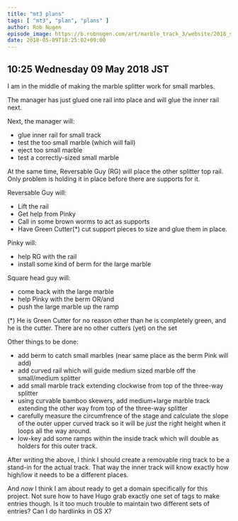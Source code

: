 ```yaml
---
title: "mt3 plans"
tags: [ "mt3", "plan", "plans" ]
author: Rob Nugen
episode_image: https://b.robnugen.com/art/marble_track_3/website/2018_sep_02_mt3_placeholder.png
date: 2018-05-09T10:25:02+09:00
---
```


## 10:25 Wednesday 09 May 2018 JST

I am in the middle of making the marble splitter work for small
marbles.

The manager has just glued one rail into place and will glue the inner
rail next.

Next, the manager will:

* glue inner rail for small track
* test the too small marble (which will fail)
* eject too small marble
* test a correctly-sized small marble

At the same time, Reversable Guy (RG) will place the other splitter
top rail.  Only problem is holding it in place before there are
supports for it.

Reversable Guy will:

* Lift the rail
* Get help from Pinky
* Call in some brown worms to act as supports
* Have Green Cutter(*) cut support
  pieces to size and glue them in place.

Pinky will:

* help RG with the rail
* install some kind of berm for the large marble

Square head guy will:

* come back with the large marble
* help Pinky with the berm OR/and
* push the large marble up the ramp

(*) He is Green Cutter for no reason other than he is completely
green, and he is the cutter.  There are no other cutters (yet) on the
set

Other things to be done:

* add berm to catch small marbles (near same place as the berm Pink
  will add)
* add curved rail which will guide medium sized marble off the
  small/medium splitter
* add small marble track extending clockwise from top of the three-way splitter
* using curvable bamboo skewers, add medium+large marble track extending the other way from top of the
  three-way splitter
* carefully measure the circumfrence of the stage and calculate the
  slope of the outer upper curved track so it will be *just* the right
  height when it loops all the way around.
* low-key add some ramps within the inside track which will double as
  holders for this outer track.

After writing the above, I think I should create a removable ring
track to be a stand-in for the actual track.  That way the inner track
will know exactly how high/low it needs to be a different places.

And *now* I think I am about ready to get a domain specifically for
this project.  Not sure how to have Hugo grab exactly one set of tags
to make entries though.  Is it too much trouble to maintain two
different sets of entries?  Can I do hardlinks in OS X?




